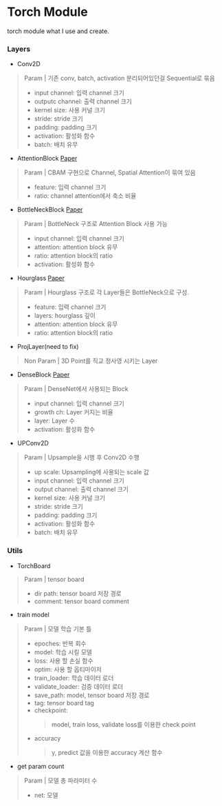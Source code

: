 # Torch Module
torch module what I use and create.

### Layers
- Conv2D 
> Param | 기존 conv, batch, activation 분리되어있던걸 Sequential로 묶음
>- input channel: 입력 channel 크기
>- outputc channel: 출력 channel 크기
>- kernel size: 사용 커널 크기
>- stride: stride 크기
>- padding: padding 크기
>- activation: 활성화 함수
>- batch: 배치 유무

  
- AttentionBlock [Paper](https://arxiv.org/abs/1807.06521)
> Param | CBAM 구현으로 Channel, Spatial Attention이 묶여 있음
>- feature: 입력 channel 크기
>- ratio: channel attention에서 축소 비율

- BottleNeckBlock [Paper](https://arxiv.org/abs/1512.03385)
> Param | BottleNeck 구조로 Attention Block 사용 가능
>- input channel: 입력 channel 크기
>- attention: attention block 유무
>- ratio: attention block의 ratio
>- activation: 활성화 함수
- Hourglass [Paper](https://arxiv.org/abs/1603.06937)
> Param | Hourglass 구조로 각 Layer들은 BottleNeck으로 구성.
>- feature: 입력 channel 크기
>- layers: hourglass 깊이
>- attention: attention block 유무
>- ratio: attention block의 ratio
- ProjLayer(need to fix)
> Non Param | 3D Point를 직교 정사영 시키는 Layer
- DenseBlock [Paper](https://arxiv.org/abs/1608.06993)
> Param | DenseNet에서 사용되는 Block
>- input channel: 입력 channel 크기
>- growth ch: Layer 커지는 비율
>- layer: Layer 수
>- activation: 활성화 함수

- UPConv2D
> Param | Upsample을 시행 후 Conv2D 수행
>- up scale: Upsampling에 사용되는 scale 값
>- input channel: 입력 channel 크기
>- output channel: 출력 channel 크기
>- kernel size: 사용 커널 크기
>- stride: stride 크기
>- padding: padding 크기
>- activation: 활성화 함수
>- batch: 배치 유무

### Utils

- TorchBoard
> Param | tensor board
>- dir path: tensor board 저장 경로
>- comment: tensor board comment

- train model
> Param | 모델 학습 기본 틀
>- epoches: 반복 회수
>- model: 학습 시킬 모델
>- loss: 사용 할 손실 함수
>- optim: 사용 할 옵티마이저
>- train_loader: 학습 데이터 로더
>- validate_loader: 검증 데이터 로더
>- save_path: model, tensor board 저장 경로
>- tag: tensor board tag
>- checkpoint: 
>   >model, train loss, validate loss를  이용한 check point 
>- accuracy
>   >y, predict 값을 이용한 accuracy 계산 함수

- get param count
> Param | 모델 총 파라미터 수
>- net: 모델